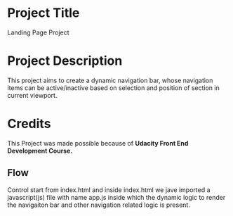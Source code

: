 # Project Title
Landing Page Project

# Project Description
This project aims to create a dynamic navigation bar, whose navigation items can be active/inactive based on selection and position of section in current viewport.

# Credits
This Project was made possible because of <b>Udacity Front End Development Course.</b>

## Flow
Control start from index.html and inside index.html we jave imported a javascript(js) file with name app.js inside which the dynamic logic to render the navigaiton bar and other navigation related logic is present.